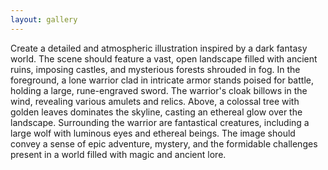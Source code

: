 ```yaml
---
layout: gallery
---
```


Create a detailed and atmospheric illustration inspired by a dark fantasy world. The scene should feature a vast, open landscape filled with ancient ruins, imposing castles, and mysterious forests shrouded in fog. In the foreground, a lone warrior clad in intricate armor stands poised for battle, holding a large, rune-engraved sword. The warrior's cloak billows in the wind, revealing various amulets and relics. Above, a colossal tree with golden leaves dominates the skyline, casting an ethereal glow over the landscape. Surrounding the warrior are fantastical creatures, including a large wolf with luminous eyes and ethereal beings. The image should convey a sense of epic adventure, mystery, and the formidable challenges present in a world filled with magic and ancient lore.